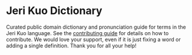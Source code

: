 
# Jeri Kuo Dictionary

Curated public domain dictionary and pronunciation guide for terms in the Jeri Kuo language. See the [contributing guide](https://github.com/drumworkteam/term/blob/make/.github/contributing.md) for details on how to contribute. We would love your support, even if it is just fixing a word or adding a single definition. Thank you for all your help!
